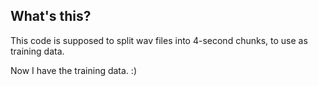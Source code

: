 ## What's this?

This code is supposed to split wav files into 4-second chunks, to use as training data. 

Now I have the training data. :)
